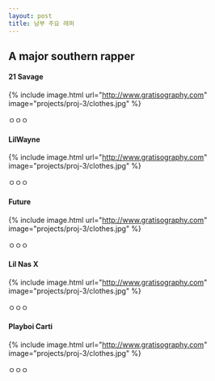```yaml
---
layout: post
title: 남부 주요 래퍼
---
```


## A major southern rapper

#### 21 Savage

{% include image.html url="http://www.gratisography.com" image="projects/proj-3/clothes.jpg" %}

ㅇㅇㅇ

#### LilWayne

{% include image.html url="http://www.gratisography.com" image="projects/proj-3/clothes.jpg" %}

ㅇㅇㅇ

#### Future

{% include image.html url="http://www.gratisography.com" image="projects/proj-3/clothes.jpg" %}

ㅇㅇㅇ

#### Lil Nas X

{% include image.html url="http://www.gratisography.com" image="projects/proj-3/clothes.jpg" %}

ㅇㅇㅇ

#### Playboi Carti

{% include image.html url="http://www.gratisography.com" image="projects/proj-3/clothes.jpg" %}

ㅇㅇㅇ
